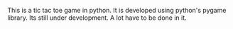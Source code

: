 This is a tic tac toe game in python. 
It is developed using python's pygame library.
Its still under development.
A lot have to be done in it.

